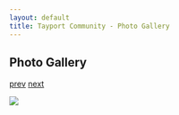 ```yaml
---
layout: default
title: Tayport Community - Photo Gallery
---
```

## Photo Gallery

[prev](http://tayport.org.uk/photo/291) [next](http://tayport.org.uk/photo/293)

![ ](http://tayport.org.uk/media/292.jpg " ")

